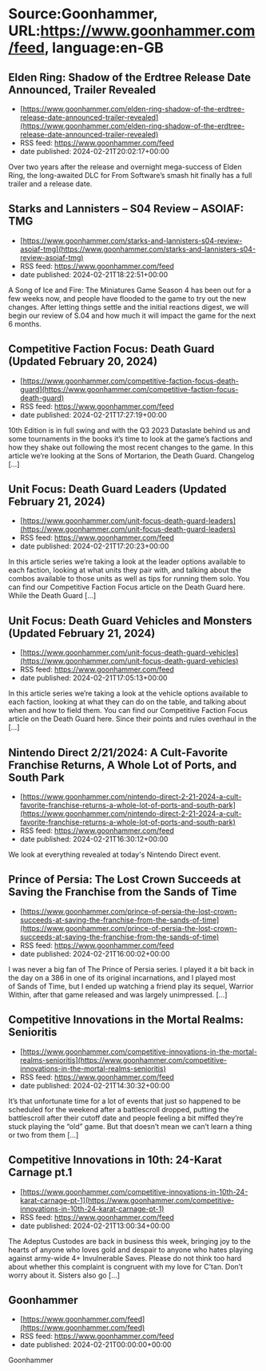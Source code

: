 # Source:Goonhammer, URL:https://www.goonhammer.com/feed, language:en-GB

## Elden Ring: Shadow of the Erdtree Release Date Announced, Trailer Revealed
 - [https://www.goonhammer.com/elden-ring-shadow-of-the-erdtree-release-date-announced-trailer-revealed](https://www.goonhammer.com/elden-ring-shadow-of-the-erdtree-release-date-announced-trailer-revealed)
 - RSS feed: https://www.goonhammer.com/feed
 - date published: 2024-02-21T20:02:17+00:00

Over two years after the release and overnight mega-success of Elden Ring, the long-awaited DLC for From Software’s smash hit finally has a full trailer and a release date.

## Starks and Lannisters – S04 Review – ASOIAF: TMG
 - [https://www.goonhammer.com/starks-and-lannisters-s04-review-asoiaf-tmg](https://www.goonhammer.com/starks-and-lannisters-s04-review-asoiaf-tmg)
 - RSS feed: https://www.goonhammer.com/feed
 - date published: 2024-02-21T18:22:51+00:00

A Song of Ice and Fire: The Miniatures Game Season 4 has been out for a few weeks now, and people have flooded to the game to try out the new changes. After letting things settle and the initial reactions digest, we will begin our review of S.04 and how much it will impact the game for the next 6 months.

## Competitive Faction Focus: Death Guard (Updated February 20, 2024)
 - [https://www.goonhammer.com/competitive-faction-focus-death-guard](https://www.goonhammer.com/competitive-faction-focus-death-guard)
 - RSS feed: https://www.goonhammer.com/feed
 - date published: 2024-02-21T17:27:19+00:00

10th Edition is in full swing and with the Q3 2023 Dataslate behind us and some tournaments in the books it’s time to look at the game’s factions and how they shake out following the most recent changes to the game. In this article we’re looking at the Sons of Mortarion, the Death Guard. Changelog [&#8230;]

## Unit Focus: Death Guard Leaders (Updated February 21, 2024)
 - [https://www.goonhammer.com/unit-focus-death-guard-leaders](https://www.goonhammer.com/unit-focus-death-guard-leaders)
 - RSS feed: https://www.goonhammer.com/feed
 - date published: 2024-02-21T17:20:23+00:00

In this article series we’re taking a look at the leader options available to each faction, looking at what units they pair with, and talking about the combos available to those units as well as tips for running them solo. You can find our Competitive Faction Focus article on the Death Guard here. While the Death Guard [&#8230;]

## Unit Focus: Death Guard Vehicles and Monsters (Updated February 21, 2024)
 - [https://www.goonhammer.com/unit-focus-death-guard-vehicles](https://www.goonhammer.com/unit-focus-death-guard-vehicles)
 - RSS feed: https://www.goonhammer.com/feed
 - date published: 2024-02-21T17:05:13+00:00

In this article series we’re taking a look at the vehicle options available to each faction, looking at what they can do on the table, and talking about when and how to field them. You can find our Competitive Faction Focus article on the Death Guard here. Since their points and rules overhaul in the [&#8230;]

## Nintendo Direct 2/21/2024: A Cult-Favorite Franchise Returns, A Whole Lot of Ports, and South Park
 - [https://www.goonhammer.com/nintendo-direct-2-21-2024-a-cult-favorite-franchise-returns-a-whole-lot-of-ports-and-south-park](https://www.goonhammer.com/nintendo-direct-2-21-2024-a-cult-favorite-franchise-returns-a-whole-lot-of-ports-and-south-park)
 - RSS feed: https://www.goonhammer.com/feed
 - date published: 2024-02-21T16:30:12+00:00

We look at everything revealed at today's Nintendo Direct event.

## Prince of Persia: The Lost Crown Succeeds at Saving the Franchise from the Sands of Time
 - [https://www.goonhammer.com/prince-of-persia-the-lost-crown-succeeds-at-saving-the-franchise-from-the-sands-of-time](https://www.goonhammer.com/prince-of-persia-the-lost-crown-succeeds-at-saving-the-franchise-from-the-sands-of-time)
 - RSS feed: https://www.goonhammer.com/feed
 - date published: 2024-02-21T16:00:02+00:00

I was never a big fan of The Prince of Persia series. I played it a bit back in the day on a 386 in one of its original incarnations, and I played most of Sands of Time, but I ended up watching a friend play its sequel, Warrior Within, after that game released and was largely unimpressed. [&#8230;]

## Competitive Innovations in the Mortal Realms: Senioritis
 - [https://www.goonhammer.com/competitive-innovations-in-the-mortal-realms-senioritis](https://www.goonhammer.com/competitive-innovations-in-the-mortal-realms-senioritis)
 - RSS feed: https://www.goonhammer.com/feed
 - date published: 2024-02-21T14:30:32+00:00

It&#8217;s that unfortunate time for a lot of events that just so happened to be scheduled for the weekend after a battlescroll dropped, putting the battlescroll after their cutoff date and people feeling a bit miffed they&#8217;re stuck playing the &#8220;old&#8221; game. But that doesn&#8217;t mean we can&#8217;t learn a thing or two from them [&#8230;]

## Competitive Innovations in 10th: 24-Karat Carnage pt.1
 - [https://www.goonhammer.com/competitive-innovations-in-10th-24-karat-carnage-pt-1](https://www.goonhammer.com/competitive-innovations-in-10th-24-karat-carnage-pt-1)
 - RSS feed: https://www.goonhammer.com/feed
 - date published: 2024-02-21T13:00:34+00:00

The Adeptus Custodes are back in business this week, bringing joy to the hearts of anyone who loves gold and despair to anyone who hates playing against army-wide 4+ Invulnerable Saves. Please do not think too hard about whether this complaint is congruent with my love for C&#8217;tan. Don&#8217;t worry about it. Sisters also go [&#8230;]

## Goonhammer
 - [https://www.goonhammer.com/feed](https://www.goonhammer.com/feed)
 - RSS feed: https://www.goonhammer.com/feed
 - date published: 2024-02-21T00:00:00+00:00

Goonhammer

